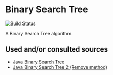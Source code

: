 # Binary Search Tree

[![Build Status](https://travis-ci.org/jeffreyvr/BinarySearchTree.svg?branch=master)](https://travis-ci.org/jeffreyvr/BinarySearchTree)

A Binary Search Tree algorithm.

## Used and/or consulted sources
* [Java Binary Search Tree](https://www.youtube.com/watch?v=M6lYob8STMI)
* [Java Binary Search Tree 2 (Remove method)](https://www.youtube.com/watch?v=UcOxGmj45AA)